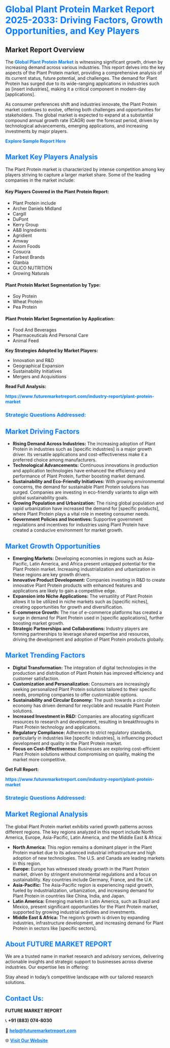 <h1 style="color: #007BFF;">Global Plant Protein Market Report 2025-2033: Driving Factors, Growth Opportunities, and Key Players</h1>

<section id="overview">
<h2>Market Report Overview</h2>
<p>The <a href="https://www.futuremarketreport.com/industry-report/plant-protein-market" style="color: #007BFF; text-decoration: none;"><strong>Global Plant Protein Market</strong></a> is witnessing significant growth, driven by increasing demand across various industries. This report delves into the key aspects of the Plant Protein market, providing a comprehensive analysis of its current status, future potential, and challenges. The demand for Plant Protein has surged due to its wide-ranging applications in industries such as [insert industries], making it a critical component in modern-day [applications].</p>
<p>As consumer preferences shift and industries innovate, the Plant Protein market continues to evolve, offering both challenges and opportunities for stakeholders. The global market is expected to expand at a substantial compound annual growth rate (CAGR) over the forecast period, driven by technological advancements, emerging applications, and increasing investments by major players.</p>
</section>

<section id="overview">
<p><a href="https://www.futuremarketreport.com/request-sample/reportId=96845" style="color: #007BFF; text-decoration: none;"><strong>Explore Sample Report Here</strong></a></p>
</section>

<section id="key-players">
<h2 style="color: #007BFF;">Market Key Players Analysis</h2>
<p>The Plant Protein market is characterized by intense competition among key players striving to capture a larger market share. Some of the leading companies in the market include:</p>
<h4>Key Players Covered in the Plant Protein Report:</h4>
<ul><li>Plant Protein include</li><li>Archer Daniels Midland</li><li>Cargill</li><li>DuPont</li><li>Kerry Group</li><li>A&amp;B Ingredients</li><li>Agridient</li><li>Amway</li><li>Axiom Foods</li><li>Cosucra</li><li>Farbest Brands</li><li>Glanbia</li><li>GLICO NUTRITION</li><li>Growing Naturals</li></ul>
<h4>Plant Protein Market Segmentation by Type:</h4>
<ul><li>Soy Protein</li><li>Wheat Protein</li><li>Pea Protein</li></ul>

<h4>Plant Protein Market Segmentation by Application:</h4>
<ul><li>Food And Beverages</li><li>Pharmaceuticals And Personal Care</li><li>Animal Feed</li></ul>
<p><strong>Key Strategies Adopted by Market Players:</strong></p>
<ul>
<li>Innovation and R&D</li>
<li>Geographical Expansion</li>
<li>Sustainability Initiatives</li>
<li>Mergers and Acquisitions</li>
</ul>
</section>

<section>
<p><strong>Read Full Analysis: </strong></p><a href="https://www.futuremarketreport.com/industry-report/plant-protein-market" style="color: #007BFF; text-decoration: none;"><strong>https://www.futuremarketreport.com/industry-report/plant-protein-market</strong></a>
<h3 style="color: #007BFF;">Strategic Questions Addressed:</h3>
</section>

<section id="driving-factors">
<h2 style="color: #007BFF;">Market Driving Factors</h2>
<ul>
<li><strong>Rising Demand Across Industries:</strong> The increasing adoption of Plant Protein in industries such as [specific industries] is a major growth driver. Its versatile applications and cost-effectiveness make it a preferred choice among manufacturers.</li>
<li><strong>Technological Advancements:</strong> Continuous innovations in production and application technologies have enhanced the efficiency and performance of Plant Protein, further boosting market demand.</li>
<li><strong>Sustainability and Eco-Friendly Initiatives:</strong> With growing environmental concerns, the demand for sustainable Plant Protein solutions has surged. Companies are investing in eco-friendly variants to align with global sustainability goals.</li>
<li><strong>Growing Population and Urbanization:</strong> The rising global population and rapid urbanization have increased the demand for [specific products], where Plant Protein plays a vital role in meeting consumer needs.</li>
<li><strong>Government Policies and Incentives:</strong> Supportive government regulations and incentives for industries using Plant Protein have created a conducive environment for market growth.</li>
</ul>
</section>

<section id="growth-opportunities">
<h2 style="color: #007BFF;">Market Growth Opportunities</h2>
<ul>
<li><strong>Emerging Markets:</strong> Developing economies in regions such as Asia-Pacific, Latin America, and Africa present untapped potential for the Plant Protein market. Increasing industrialization and urbanization in these regions are key growth drivers.</li>
<li><strong>Innovative Product Development:</strong> Companies investing in R&D to create innovative Plant Protein products with enhanced features and applications are likely to gain a competitive edge.</li>
<li><strong>Expansion into Niche Applications:</strong> The versatility of Plant Protein allows it to be utilized in niche markets such as [specific niches], creating opportunities for growth and diversification.</li>
<li><strong>E-commerce Growth:</strong> The rise of e-commerce platforms has created a surge in demand for Plant Protein used in [specific applications], further boosting market growth.</li>
<li><strong>Strategic Partnerships and Collaborations:</strong> Industry players are forming partnerships to leverage shared expertise and resources, driving the development and adoption of Plant Protein products globally.</li>
</ul>
</section>

<section id="trending-factors">
<h2 style="color: #007BFF;">Market Trending Factors</h2>
<ul>
<li><strong>Digital Transformation:</strong> The integration of digital technologies in the production and distribution of Plant Protein has improved efficiency and customer satisfaction.</li>
<li><strong>Customization and Personalization:</strong> Consumers are increasingly seeking personalized Plant Protein solutions tailored to their specific needs, prompting companies to offer customizable options.</li>
<li><strong>Sustainability and Circular Economy:</strong> The push towards a circular economy has driven demand for recyclable and reusable Plant Protein solutions.</li>
<li><strong>Increased Investment in R&D:</strong> Companies are allocating significant resources to research and development, resulting in breakthroughs in Plant Protein technology and applications.</li>
<li><strong>Regulatory Compliance:</strong> Adherence to strict regulatory standards, particularly in industries like [specific industries], is influencing product development and quality in the Plant Protein market.</li>
<li><strong>Focus on Cost-Effectiveness:</strong> Businesses are exploring cost-efficient Plant Protein solutions without compromising on quality, making the market more competitive.</li>
</ul>
</section>

<section>
<p><strong>Get Full Report: </strong></p><a href="https://www.futuremarketreport.com/industry-report/plant-protein-market" style="color: #007BFF; text-decoration: none;"><strong>https://www.futuremarketreport.com/industry-report/plant-protein-market</strong></a>
<h3 style="color: #007BFF;">Strategic Questions Addressed:</h3>
</section>


<section id="regional-analysis">
<h2 style="color: #007BFF;">Market Regional Analysis</h2>
<p>The global Plant Protein market exhibits varied growth patterns across different regions. The key regions analyzed in this report include North America, Europe, Asia-Pacific, Latin America, and the Middle East & Africa:</p>
<ul>
<li><strong>North America:</strong> This region remains a dominant player in the Plant Protein market due to its advanced industrial infrastructure and high adoption of new technologies. The U.S. and Canada are leading markets in this region.</li>
<li><strong>Europe:</strong> Europe has witnessed steady growth in the Plant Protein market, driven by stringent environmental regulations and a focus on sustainability. Key countries include Germany, France, and the U.K.</li>
<li><strong>Asia-Pacific:</strong> The Asia-Pacific region is experiencing rapid growth, fueled by industrialization, urbanization, and increasing demand for Plant Protein in countries like China, India, and Japan.</li>
<li><strong>Latin America:</strong> Emerging markets in Latin America, such as Brazil and Mexico, present significant opportunities for the Plant Protein market, supported by growing industrial activities and investments.</li>
<li><strong>Middle East & Africa:</strong> The region’s growth is driven by expanding industries, infrastructure development, and increasing demand for Plant Protein in sectors like [specific sectors].</li>
</ul>
</section>

<footer>
<h2 style="color: #007BFF;">About FUTURE MARKET REPORT</h2>
<p>We are a trusted name in market research and advisory services, delivering actionable insights and strategic support to businesses across diverse industries. Our expertise lies in offering:</p>

<p>Stay ahead in today’s competitive landscape with our tailored research solutions.</p>

<h2 style="color: #007BFF;">Contact Us:</h2>
<p><strong>FUTURE MARKET REPORT</strong></p>
<p>📞 <strong>+91 (883) 074-8030</strong></p>
<p>📧 <strong><a href="mailto:help@futuremarketreport.com" style="color: #007BFF;">help@futuremarketreport.com</a></strong></p>
<p>🌐 <strong><a href="https://www.futuremarketreport.com/" style="color: #007BFF;">Visit Our Website</a></strong></p>
</footer>
